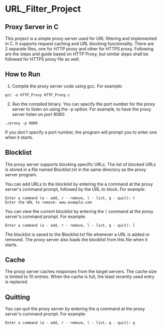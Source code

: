 # URL_Filter_Project

## Proxy Server in C

This project is a simple proxy server used for URL filtering and implemented in C. It supports request caching and URL blocking functionality. There are 2 separate files, one for HTTP proxy and other for HTTPS proxy. Following are the steps and guide based on HTTP Proxy, but similar steps shall be followed for HTTPS proxy file as well.

## How to Run

1. Compile the proxy server code using gcc. For example:

```
gcc -o HTTP_Proxy HTTP_Proxy.c
```
2. Run the compiled binary. You can specify the port number for the proxy server to listen on using the -p option. For example, to have the proxy server listen on port 8080:
```
./proxy -p 8080
```
If you don't specify a port number, the program will prompt you to enter one when it starts.

## Blocklist
The proxy server supports blocking specific URLs. The list of blocked URLs is stored in a file named Blocklist.txt in the same directory as the proxy server program.

You can add URLs to the blocklist by entering the a command at the proxy server's command prompt, followed by the URL to block. For example:
```
Enter a command (a - add, r - remove, l - list, q - quit): r
Enter the URL to remove: www.example.com
```
You can view the current blocklist by entering the `l` command at the proxy server's command prompt. For example:
```
Enter a command (a - add, r - remove, l - list, q - quit): l
```
The blocklist is saved to the Blocklist.txt file whenever a URL is added or removed. The proxy server also loads the blocklist from this file when it starts.

## Cache
The proxy server caches responses from the target servers. The cache size is limited to 10 entries. When the cache is full, the least recently used entry is replaced.

## Quitting
You can quit the proxy server by entering the q command at the proxy server's command prompt. For example:
```
Enter a command (a - add, r - remove, l - list, q - quit): q
```
